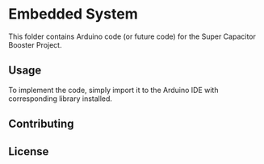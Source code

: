 # Embedded System

This folder contains Arduino code (or future code) for the Super Capacitor Booster Project.

## Usage

To implement the code, simply import it to the Arduino IDE with corresponding library installed.

## Contributing


## License
